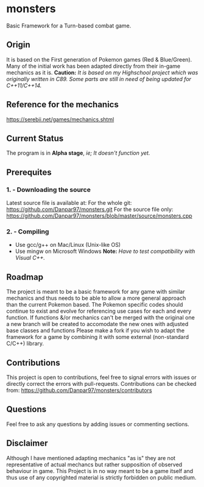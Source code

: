 # monsters
Basic Framework for a Turn-based combat game.

## Origin
It is based on the First generation of Pokemon games (Red & Blue/Green).
Many of the initial work has been adapted directly from their in-game mechanics as it is.
**Caution:** *It is based on my Highschool project which was originally written in C89. Some parts are still in need of being updated for C++11/C++14.*

## Reference for the mechanics
https://serebii.net/games/mechanics.shtml

## Current Status
The program is in **Alpha stage**, *ie; It doesn't function yet.*

## Prerequites
### 1. - Downloading the source
Latest source file is available at:
For the whole git:
https://github.com/Danpar97/monsters.git
For the source file only:
https://github.com/Danpar97/monsters/blob/master/source/monsters.cpp

### 2. -  Compiling
* Use gcc/g++ on Mac/Linux (Unix-like OS)
* Use mingw on Microsoft Windows
**Note:** *Have to test compatibility with Visual C++.*

## Roadmap
The project is meant to be a basic framework for any game with similar mechanics and thus needs to be able to allow a more general approach than the current Pokemon based.
The Pokemon specific codes should continue to exist and evolve for referencing use cases for each and every function. 
If functions &/or mechanics can't be merged with the original one a new branch will be created to accomodate the new ones with adjusted base classes and functions
Please make a fork if you wish to adapt the framework for a game by combining it with some external (non-standard C/C++) library.

## Contributions
This project is open to contributions, feel free to signal errors with issues or directly correct the errors with pull-requests.
Contributions can be checked from:
https://github.com/Danpar97/monsters/contributors

## Questions
Feel free to ask any questions by adding issues or commenting sections.

## Disclaimer
Although I have mentioned adapting mechanics "as is" they are not representative of actual mechancs but rather supposition of observed behaviour in game.
This Project is in no way meant to be a game itself and thus use of any copyrighted material is strictly forbidden on public medium.



